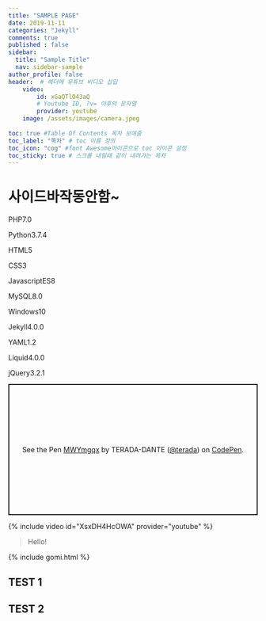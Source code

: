 ```yaml
---
title: "SAMPLE PAGE"
date: 2019-11-11
categories: "Jekyll"
comments: true
published : false
sidebar:
  title: "Sample Title"
  nav: sidebar-sample
author_profile: false
header:  # 헤더에 유튜브 비디오 삽입
    video:
        id: xGaQTlO43aQ
        # Youtube ID, ?v= 이후의 문자열
        provider: youtube
    image: /assets/images/camera.jpeg    
   
toc: true #Table Of Contents 목차 보여줌
toc_label: "목차" # toc 이름 정의
toc_icon: "cog" #font Awesome아이콘으로 toc 아이콘 설정
toc_sticky: true # 스크롤 내릴때 같이 내려가는 목차
---
```

<h1>사이드바작동안함~</h1>
<!--Language Button HTML -->

<span><a class="PHP"><i class="fab fa-php"></i> PHP</a><a class="PHPver">7.0</a></span> 

<span><a class="Python"><i class="fab fa-python"></i> Python</a><a class="PythonVer">3.7.4</a></span> 

<span><a class="HTML"><i class="fab fa-html5"></i> HTML</a><a class="HTMLVer">5</a></span> 

<span><a class="CSS"><i class="fab fa-css3-alt"></i> CSS</a><a class="CSSVer">3</a></span> <br>

<span><a class="Javascript"><i class="fab fa-js-square"></i> Javascript</a><a class="Javascriptver">ES8</a></span> 

<span><a class="MySQL"><i class="fas fa-server"></i> MySQL</a><a class="MySQLVer">8.0</a></span> 

<span><a class="Windows"><i class="fab fa-windows"></i> Windows</a><a class="WindowsVer">10</a></span> 

<span><a class="Jekyll"><i class="fab fa-github"></i> Jekyll</a><a class="JekyllVer">4.0.0</a></span> 

<span><a class="YAML"><i class="fab fa-yammer"></i> YAML</a><a class="YAMLVer">1.2</a></span>

<span><a class="Liquid"><i class="fas fa-flask"></i> Liquid</a><a class="LiquidVer">4.0.0</a></span>

<span><a class="jQuery"><i class="fab fa-ravelry"></i> jQuery</a><a class="jQueryVer">3.2.1</a></span>
<!--Language Button HTML -->
<!-- Main content-->

<p class="codepen" data-height="265" data-theme-id="light" data-default-tab="js,result" data-user="terada" data-slug-hash="MWYmgqx" style="height: 265px; box-sizing: border-box; display: flex; align-items: center; justify-content: center; border: 2px solid; margin: 1em 0; padding: 1em;" data-pen-title="MWYmgqx">
  <span>See the Pen <a href="https://codepen.io/terada/pen/MWYmgqx">
  MWYmgqx</a> by TERADA-DANTE (<a href="https://codepen.io/terada">@terada</a>)
  on <a href="https://codepen.io">CodePen</a>.</span>
</p>
<script async src="https://static.codepen.io/assets/embed/ei.js"></script>

{% include video id="XsxDH4HcOWA" provider="youtube" %}


> Hello!

{% include gomi.html %}

## TEST 1 
## TEST 2
<!-- Main content-->

<!-- Javascript -->

<!-- Javascript -->

<!-- CSS -->

<!-- CSS -->
